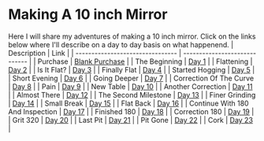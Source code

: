 # Making A 10 inch Mirror

Here I will share my adventures of making a 10 inch mirror. Click on the links below where I'll describe on a day to day basis on what happenend.
| Description                      | Link                          |
| -------------------------------- | ----------------------------- |
| Purchase                         | [Blank Purchase](purchase.md) |
| The Beginning                    | [Day 1](./day1/)              |
| Flattening                       | [Day 2](./day2/)              |
| Is It Flat?                      | [Day 3](./day3/)              |
| Finally Flat                     | [Day 4](./day4/)              |
| Started Hogging                  | [Day 5](./day5/)              |
| Short Evening                    | [Day 6](./day6/)              |
| Going Deeper                     | [Day 7](./day7/)              |
| Correction Of The Curve          | [Day 8](./day8/)              |
| Pain                             | [Day 9](./day9/)              |
| New Table                        | [Day 10](./day10/)            |
| Another Correction               | [Day 11](./day11/)            |
| Almost There                     | [Day 12](./day12/)            |
| The Second Milestone             | [Day 13](./day13/)            |
| Finer Grinding                   | [Day 14](./day14/)            |
| Small Break                      | [Day 15](./day15/)            |
| Flat Back                        | [Day 16](./day16/)            |
| Continue With 180 And Inspection | [Day 17](./day17/)            |
| Finished 180                     | [Day 18](./day18/)            |
| Correction 180                   | [Day 19](./day19/)            |
| Grit 320                         | [Day 20](./day20/)            |
| Last Pit                         | [Day 21](./day21/)            |
| Pit Gone                         | [Day 22](./day22/)            |
| Cork                             | [Day 23](./day23/)            |